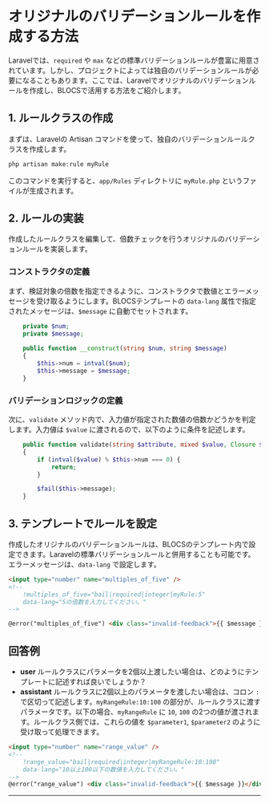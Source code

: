 # オリジナルのバリデーションルールを作成する方法
Laravelでは、`required` や `max` などの標準バリデーションルールが豊富に用意されています。しかし、プロジェクトによっては独自のバリデーションルールが必要になることもあります。ここでは、Laravelでオリジナルのバリデーションルールを作成し、BLOCSで活用する方法をご紹介します。

## 1. ルールクラスの作成
まずは、Laravelの Artisan コマンドを使って、独自のバリデーションルールクラスを作成します。

```sh
php artisan make:rule myRule
```

このコマンドを実行すると、`app/Rules` ディレクトリに `myRule.php` というファイルが生成されます。

## 2. ルールの実装
作成したルールクラスを編集して、倍数チェックを行うオリジナルのバリデーションルールを実装します。

### コンストラクタの定義
まず、検証対象の倍数を指定できるように、コンストラクタで数値とエラーメッセージを受け取るようにします。BLOCSテンプレートの `data-lang` 属性で指定されたメッセージは、`$message` に自動でセットされます。

```php
    private $num;
    private $message;
    
    public function __construct(string $num, string $message)
    {
        $this->num = intval($num);
        $this->message = $message;
    }
```

### バリデーションロジックの定義
次に、`validate` メソッド内で、入力値が指定された数値の倍数かどうかを判定します。入力値は `$value` に渡されるので、以下のように条件を記述します。

```php
    public function validate(string $attribute, mixed $value, Closure $fail): void
    {
        if (intval($value) % $this->num === 0) {
            return;
        }

        $fail($this->message);
    }
```

## 3. テンプレートでルールを設定
作成したオリジナルのバリデーションルールは、BLOCSのテンプレート内で設定できます。Laravelの標準バリデーションルールと併用することも可能です。エラーメッセージは、`data-lang` で設定します。

```html
<input type="number" name="multiples_of_five" />
<!--
    !multiples_of_five="bail|required|integer|myRule:5"
    data-lang="5の倍数を入力してください。"
-->

@error("multiples_of_five") <div class="invalid-feedback">{{ $message }}</div> @enderror
```

## 回答例
- **user**
ルールクラスにパラメータを2個以上渡したい場合は、どのようにテンプレートに記述すれば良いでしょうか？
- **assistant**
ルールクラスに2個以上のパラメータを渡したい場合は、コロン `:` で区切って記述します。`myRangeRule:10:100` の部分が、ルールクラスに渡すパラメータです。以下の場合、`myRangeRule` に `10`, `100` の2つの値が渡されます。ルールクラス側では、これらの値を `$parameter1`, `$parameter2` のように受け取って処理できます。
```html
<input type="number" name="range_value" />
<!--
    !range_value="bail|required|integer|myRangeRule:10:100"
    data-lang="10以上100以下の数値を入力してください。"
-->
@error("range_value") <div class="invalid-feedback">{{ $message }}</div> @enderror
```
---
